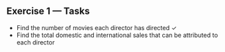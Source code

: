 
## Exercise 1 — Tasks
* Find the number of movies each director has directed ✓
* Find the total domestic and international sales that can be attributed to each director
